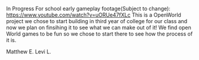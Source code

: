 In Progress For school early gameplay footage(Subject to change): https://www.youtube.com/watch?v=uORUe47fXLc This is a OpenWorld project we chose to start building in third year of college for our class and now we plan on finsihing it to see what we can make out of it! We find open World games to be fun so we chose to start there to see how the process of it is.

Matthew E. Levi L.
